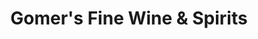 ---
title: "Gomer's Fine Wine & Spirits"
url: /kansas-city/gomers-fine-wine-und-spirits/
shop: Spirituosen
---